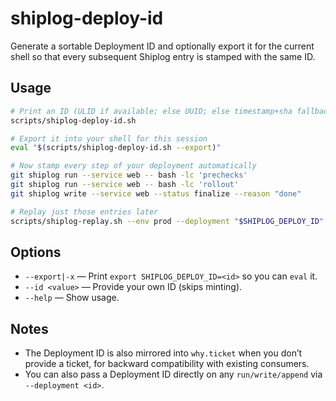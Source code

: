 # shiplog-deploy-id

Generate a sortable Deployment ID and optionally export it for the current shell so that every subsequent Shiplog entry is stamped with the same ID.

## Usage

```bash
# Print an ID (ULID if available; else UUID; else timestamp+sha fallback)
scripts/shiplog-deploy-id.sh

# Export it into your shell for this session
eval "$(scripts/shiplog-deploy-id.sh --export)"

# Now stamp every step of your deployment automatically
git shiplog run --service web -- bash -lc 'prechecks'
git shiplog run --service web -- bash -lc 'rollout'
git shiplog write --service web --status finalize --reason "done"

# Replay just those entries later
scripts/shiplog-replay.sh --env prod --deployment "$SHIPLOG_DEPLOY_ID" --step
```

## Options

- `--export|-x` — Print `export SHIPLOG_DEPLOY_ID=<id>` so you can `eval` it.
- `--id <value>` — Provide your own ID (skips minting).
- `--help` — Show usage.

## Notes

- The Deployment ID is also mirrored into `why.ticket` when you don’t provide a ticket, for backward compatibility with existing consumers.
- You can also pass a Deployment ID directly on any `run/write/append` via `--deployment <id>`.

